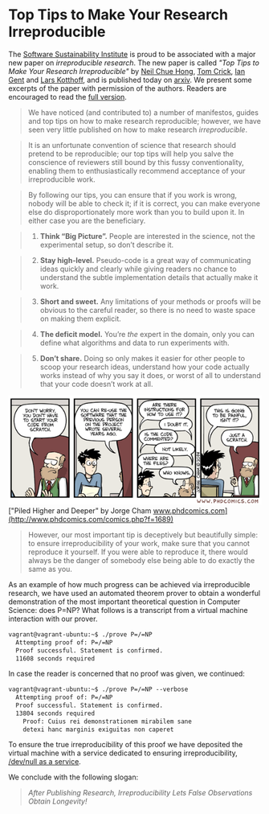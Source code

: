 Top Tips to Make Your Research Irreproducible
==============================

The [Software Sustainability Institute](software.ac.uk) is proud to be associated with a major new paper on  *irreproducible research*.  The new paper is called *"Top Tips to Make Your Research Irreproducible"* by 
[Neil Chue Hong](http://software.ac.uk/about/people/neil-chue-hong), [Tom Crick](http://drtomcrick.com), [Ian Gent](http://ian.gent) and [Lars Kotthoff](http://4c.ucc.ie/~larsko/), and is published today on [arxiv](http://arxiv.org).  We present some excerpts of the paper with permission of the authors.  Readers are encouraged to read the [full version](ITT.pdf).

> We have noticed (and contributed to) a number of manifestos, guides and
top tips on how to make research
reproducible; 
however, we have seen very little published on how to make research
*irreproducible*.

> It is an unfortunate convention of science that research should pretend
to be reproducible; our top tips will help you salve the conscience of
reviewers still bound by this fussy conventionality, enabling them to
enthusiastically recommend acceptance of your irreproducible work.




> By following our tips, you
can ensure that if you work is wrong, nobody will be able to check it;
if it is correct, you can make everyone else do disproportionately more
work than you to build upon it. In either case you are the beneficiary.



> 1.  **Think “Big Picture”.** People are interested in the science, not
    the experimental setup, so don’t describe it. 
    
> 2.  **Stay high-level.** Pseudo-code is a great way of communicating
    ideas quickly and clearly while giving readers no chance to
    understand the subtle implementation details that actually make it
    work.

> 3.  **Short and sweet.** Any limitations of your methods or proofs will
    be obvious to the careful reader, so there is no need to waste space
    on making them explicit.
    

> 4.  **The deficit model.** You’re *the* expert in the domain, only you
    can define what algorithms and data to run experiments with. 
    
> 5.  **Don’t share.** Doing so only makes it easier for other people to
    scoop your research ideas, understand how your code actually
    works instead of why you say it does, or worst of all to
    understand that your code doesn’t work at all.
    
    
![Comic number 1869 from phdcomics.com](phd031214s.gif) ["Piled Higher and Deeper" by Jorge Cham
www.phdcomics.com](http://www.phdcomics.com/comics.php?f=1689)

> However, our most important tip is deceptively but beautifully simple:
to ensure irreproducibility of your work, make sure that you cannot
reproduce it yourself. If you were able to reproduce it, there would
always be the danger of somebody else being able to do exactly the same
as you.

As an example of how much progress can be achieved via irreproducible research, we have used an automated theorem prover to obtain a wonderful demonstration of the most important theoretical question in Computer Science: does P=NP?   What follows is a transcript from a virtual machine interaction with our prover. 

	vagrant@vagrant-ubuntu:~$ ./prove P=/=NP
  	  Attempting proof of: P=/=NP
      Proof successful. Statement is confirmed.
      11608 seconds required
      
In case the reader is concerned that no proof was given, we continued:

    vagrant@vagrant-ubuntu:~$ ./prove P=/=NP --verbose
      Attempting proof of: P=/=NP
      Proof successful. Statement is confirmed.
      13804 seconds required
        Proof: Cuius rei demonstrationem mirabilem sane 
        detexi hanc marginis exiguitas non caperet

To ensure the true irreproducibility of this proof we have deposited the virtual machine with a service dedicated to ensuring irreproducibility, [/dev/null as a service](http://devnull-as-a-service.com/).

We conclude with the following slogan:

> *After Publishing Research, Irreproducibility Lets False Observations
> Obtain Longevity!*


